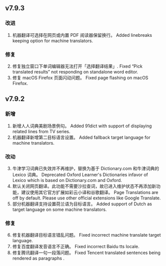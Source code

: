## v7.9.3

### 改进

1. 机器翻译可选择在网页或内置 PDF 阅读器保留换行。
   Added linebreaks keeping option for machine translators.

### 修复

2. 修复独立窗口下单词编辑器无法打开「选择翻译结果」.
   Fixed “Pick translated results” not responding on standalone word editor.
3. 修复 macOS Firefox 页面闪动问题。
   Fixed page flashing on macOS Firefox.

   

## v7.9.2

### 新增

1. 新增人人词典美剧场景例句。
   Added 91dict with support of displaying related lines from TV series.
2. 机器翻译新增第二目标语言设置。
   Added fallback target language for machine translators.

### 改动

3. 牛津学习词典已失效并不再维护，替换为基于 Dictionary.com 和牛津词典的 Lexico 词典。
   Deprecated Oxford Learner's Dictionaries infavor of Lexico which is based on Dictionary.com and Oxford.
4. 默认关闭网页翻译。此功能不需要沙拉查词，故已进入维护状态不再添加新功能，建议使用其它官方扩展如彩云小译和谷歌翻译。
   Page Translations are off by default. Please use other official extensions like Google Translate.
5. 部分机器翻译支持设置荷兰语为目标语言。
   Added support of Dutch as target language on some machine translators.

### 修复

6. 修复机器翻译目标语言错乱问题。
   Fixed incorrect machine translate target language.
7. 修复百度翻译发音语言不正确。
   Fixed incorrect Baidu tts locale.
8. 修复腾讯翻译一句一段落问题。
   Fixed Tencent translated sentences being rendered as paragraphs .

 